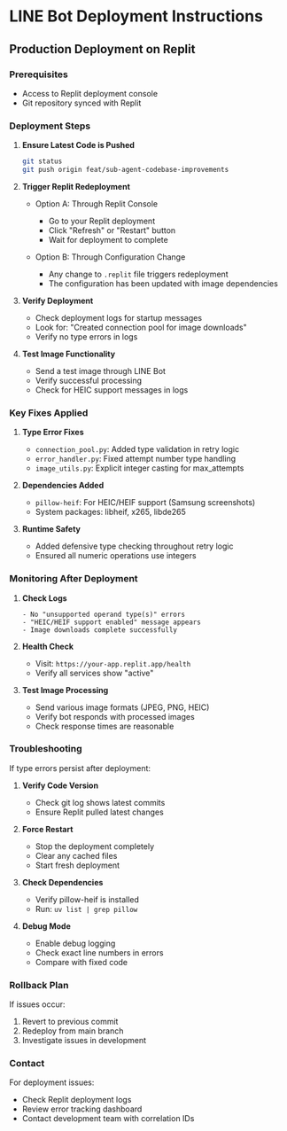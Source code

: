 # LINE Bot Deployment Instructions

## Production Deployment on Replit

### Prerequisites
- Access to Replit deployment console
- Git repository synced with Replit

### Deployment Steps

1. **Ensure Latest Code is Pushed**
   ```bash
   git status
   git push origin feat/sub-agent-codebase-improvements
   ```

2. **Trigger Replit Redeployment**
   - Option A: Through Replit Console
     - Go to your Replit deployment
     - Click "Refresh" or "Restart" button
     - Wait for deployment to complete
   
   - Option B: Through Configuration Change
     - Any change to `.replit` file triggers redeployment
     - The configuration has been updated with image dependencies

3. **Verify Deployment**
   - Check deployment logs for startup messages
   - Look for: "Created connection pool for image downloads"
   - Verify no type errors in logs

4. **Test Image Functionality**
   - Send a test image through LINE Bot
   - Verify successful processing
   - Check for HEIC support messages in logs

### Key Fixes Applied

1. **Type Error Fixes**
   - `connection_pool.py`: Added type validation in retry logic
   - `error_handler.py`: Fixed attempt number type handling
   - `image_utils.py`: Explicit integer casting for max_attempts

2. **Dependencies Added**
   - `pillow-heif`: For HEIC/HEIF support (Samsung screenshots)
   - System packages: libheif, x265, libde265

3. **Runtime Safety**
   - Added defensive type checking throughout retry logic
   - Ensured all numeric operations use integers

### Monitoring After Deployment

1. **Check Logs**
   ```
   - No "unsupported operand type(s)" errors
   - "HEIC/HEIF support enabled" message appears
   - Image downloads complete successfully
   ```

2. **Health Check**
   - Visit: `https://your-app.replit.app/health`
   - Verify all services show "active"

3. **Test Image Processing**
   - Send various image formats (JPEG, PNG, HEIC)
   - Verify bot responds with processed images
   - Check response times are reasonable

### Troubleshooting

If type errors persist after deployment:

1. **Verify Code Version**
   - Check git log shows latest commits
   - Ensure Replit pulled latest changes

2. **Force Restart**
   - Stop the deployment completely
   - Clear any cached files
   - Start fresh deployment

3. **Check Dependencies**
   - Verify pillow-heif is installed
   - Run: `uv list | grep pillow`

4. **Debug Mode**
   - Enable debug logging
   - Check exact line numbers in errors
   - Compare with fixed code

### Rollback Plan

If issues occur:
1. Revert to previous commit
2. Redeploy from main branch
3. Investigate issues in development

### Contact

For deployment issues:
- Check Replit deployment logs
- Review error tracking dashboard
- Contact development team with correlation IDs